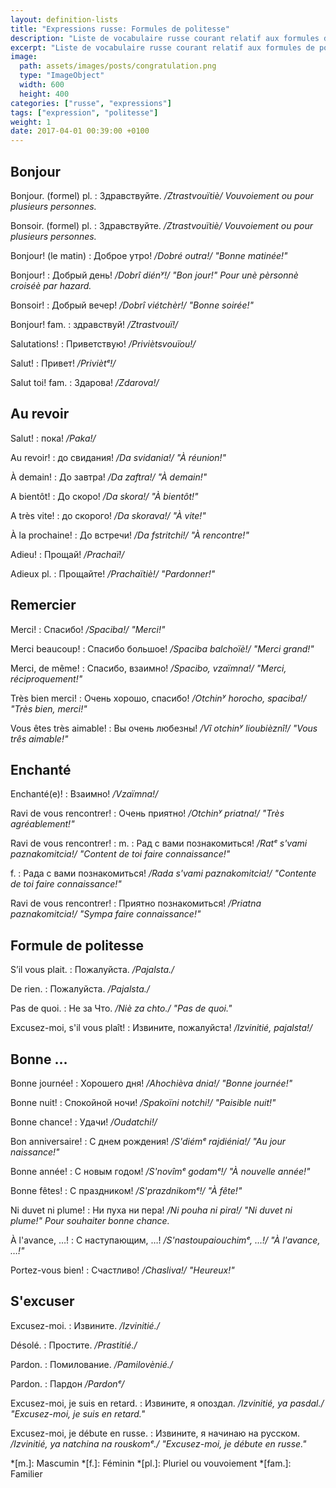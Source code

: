 ```yaml
---
layout: definition-lists
title: "Expressions russe: Formules de politesse"
description: "Liste de vocabulaire russe courant relatif aux formules de politesse."
excerpt: "Liste de vocabulaire russe courant relatif aux formules de politesse."
image:
  path: assets/images/posts/congratulation.png
  type: "ImageObject"
  width: 600
  height: 400
categories: ["russe", "expressions"]
tags: ["expression", "politesse"]
weight: 1
date: 2017-04-01 00:39:00 +0100
---
```


## Bonjour

Bonjour. (formel) pl.
: Здравствуйте.
*/Ztrastvouïtiè/ Vouvoiement ou pour plusieurs personnes.*

Bonsoir. (formel) pl.
: Здравствуйте.
*/Ztrastvouïtiè/ Vouvoiement ou pour plusieurs personnes.*

Bonjour! (le matin)
: Доброе утро!
*/Dobré outra!/ "Bonne matinée!"*

Bonjour!
: Добрый день!
*/Dobrî diénʸ!/ "Bon jour!" Pour unè pèrsonnè croiséè par hazard.*

Bonsoir!
: Добрый вечер!
*/Dobrî viétchèr!/ "Bonne soirée!"*

Bonjour! fam.
: здравствуй!
*/Ztrastvouï!/*

Salutations!
: Приветствую!
*/Priviètsvouïou!/*

Salut!
: Привет!
*/Priviètᵉ!/*

Salut toi! fam.
: Здарова!
*/Zdarova!/*


## Au revoir

Salut!
: пока!
*/Paka!/*

Au revoir!
: до свидания!
*/Da svidania!/ "À réunion!"*

À demain!
: До завтра!
*/Da zaftra!/ "À demain!"*

A bientôt!
: До скоро!
*/Da skora!/ "À bientôt!"*

A très vite!
: до скорого!
*/Da skorava!/ "À vite!"*

À la prochaine!
: До встречи!
*/Da fstritchi!/ "À rencontre!"*

Adieu!
: Прощай!
*/Prachaï!/*

Adieux pl.
: Прощайте!
*/Prachaïtiè!/ "Pardonner!"*


## Remercier

Merci!
: Спасибо!
*/Spaciba!/ "Merci!"*

Merci beaucoup!
: Спасибо большое!
*/Spaciba balchoïè!/ "Merci grand!"*

Merci, de même!
: Спасибо, взаимно!
*/Spacibo, vzaïmna!/ "Merci, réciproquement!"*

Très bien merci!
: Очень хорошо, спасибо!
*/Otchinʸ horocho, spaciba!/ "Très bien, merci!"*

Vous êtes très aimable!
: Вы очень любезны!
*/Vî otchinʸ lioubièznî!/ "Vous três aimable!"*


## Enchanté

Enchanté(e)!
: Взаимно!
*/Vzaïmna!/*

Ravi de vous rencontrer!
: Очень приятно!
*/Otchinʸ priatna!/ "Très agréablement!"*

Ravi de vous rencontrer!
: m.
  : Рад с вами познакомиться!
  */Ratᵉ s'vami paznakomitcia!/ "Content de toi faire connaissance!"*

  f.
  : Рада с вами познакомиться!
  */Rada s'vami paznakomitcia!/ "Contente de toi faire connaissance!"*

Ravi de vous rencontrer!
: Приятно познакомиться!
*/Priatna paznakomitcia!/ "Sympa faire connaissance!"*


## Formule de politesse

S’il vous plait.
: Пожалуйста.
*/Pajalsta./*

De rien.
: Пожалуйста.
*/Pajalsta./*

Pas de quoi.
: Не за Что.
*/Niè za chto./ "Pas de quoi."*

Excusez-moi, s'il vous plaît!
: Извините, пожалуйста!
*/Izvinitié, pajalsta!/*


## Bonne …

Bonne journée!
: Хорошего дня!
*/Ahochièva dnia!/ "Bonne journée!"*

Bonne nuit!
: Спокойной ночи!
*/Spakoïni notchi!/ "Paisible nuit!"*

Bonne chance!
: Удачи!
*/Oudatchi!/*

Bon anniversaire!
: С днем рождения!
*/S'diémᵉ rajdiénia!/ "Au jour naissance!"*

Bonne année!
: С новым годом!
*/S'novîmᵉ godamᵉ!/ "À nouvelle année!"*

Bonne fêtes!
: С праздником!
*/S'prazdnikomᵉ!/ "À fête!"*

Ni duvet ni plume!
: Ни пуха ни пера!
*/Ni pouha ni pira!/ "Ni duvet ni plume!" Pour souhaiter bonne chance.*

À l'avance, …!
: С наступающим, …!
*/S'nastoupaiouchimᵉ, …!/ "À l'avance, …!"*

Portez-vous bien!
: Счастливо!
*/Chasliva!/ "Heureux!"*


## S'excuser

Excusez-moi.
: Извините.
*/Izvinitié./*

Désolé.
: Простите.
*/Prastitié./*

Pardon.
: Помилование.
*/Pamilovènié./*

Pardon.
: Пардон
*/Pardonᵉ/*

Excusez-moi, je suis en retard.
: Извините, я опоздал.
*/Izvinitié, ya pasdal./ "Excusez-moi, je suis en retard."*

Excusez-moi, je débute en russe.
: Извините, я начинаю на русском.
*/Izvinitié, ya natchina na rouskomᵉ./ "Excusez-moi, je débute en russe."*



*[m.]: Mascumin
*[f.]: Féminin
*[pl.]: Pluriel ou vouvoiement
*[fam.]: Familier
